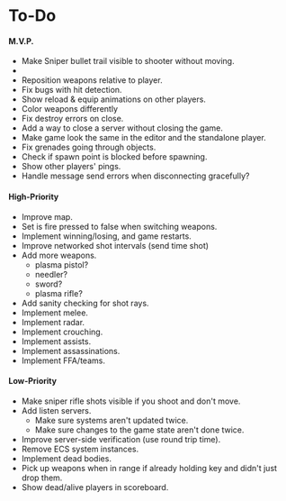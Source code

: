 # To-Do

#### M.V.P.

- Make Sniper bullet trail visible to shooter without moving.
- 
- Reposition weapons relative to player.
- Fix bugs with hit detection.
- Show reload & equip animations on other players.
- Color weapons differently
- Fix destroy errors on close.
- Add a way to close a server without closing the game.
- Make game look the same in the editor and the standalone player.
- Fix grenades going through objects.
- Check if spawn point is blocked before spawning.
- Show other players' pings.
- Handle message send errors when disconnecting gracefully?

#### High-Priority

- Improve map.
- Set is fire pressed to false when switching weapons.
- Implement winning/losing, and game restarts.
- Improve networked shot intervals (send time shot)
- Add more weapons.
  - plasma pistol?
  - needler?
  - sword?
  - plasma rifle?
- Add sanity checking for shot rays.
- Implement melee.
- Implement radar.
- Implement crouching.
- Implement assists.
- Implement assassinations.
- Implement FFA/teams.

#### Low-Priority

- Make sniper rifle shots visible if you shoot and don't move.
- Add listen servers.
  - Make sure systems aren't updated twice.
  - Make sure changes to the game state aren't done twice.
- Improve server-side verification (use round trip time).
- Remove ECS system instances.
- Implement dead bodies.
- Pick up weapons when in range if already holding key and didn't just drop them.
- Show dead/alive players in scoreboard.